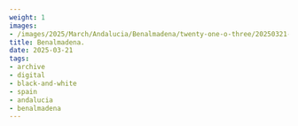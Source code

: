 ```yaml
---
weight: 1
images:
- /images/2025/March/Andalucia/Benalmadena/twenty-one-o-three/20250321-_DSC8667.jpg
title: Benalmadena.
date: 2025-03-21
tags:
- archive
- digital
- black-and-white
- spain
- andalucia
- benalmadena
---
```


